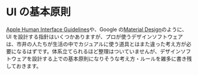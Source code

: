 # UI の基本原則

[Apple Human Interface Guidelines](https://developer.apple.com/design/human-interface-guidelines/)や、Google の[Material Design](https://material.io/design)のように、UI を設計する指針はいくつかありますが、プロが使うデザインソフトウェアは、市井の人たちが生活の中でカジュアルに使う道具とはまた違った考え方が必要になるはずです。体系立てられるほど整理はついていませんが、デザインソフトウェアを設計する上での基本原則になりそうな考え方・ルールを雑多に書き残しておきます。

